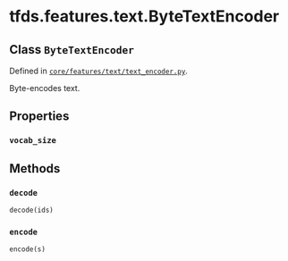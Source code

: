 <div itemscope itemtype="http://developers.google.com/ReferenceObject">
<meta itemprop="name" content="tfds.features.text.ByteTextEncoder" />
<meta itemprop="path" content="Stable" />
<meta itemprop="property" content="vocab_size"/>
<meta itemprop="property" content="decode"/>
<meta itemprop="property" content="encode"/>
</div>

# tfds.features.text.ByteTextEncoder

## Class `ByteTextEncoder`





Defined in [`core/features/text/text_encoder.py`](https://github.com/tensorflow/datasets/tree/master/tensorflow_datasets/core/features/text/text_encoder.py).

Byte-encodes text.

## Properties

<h3 id="vocab_size"><code>vocab_size</code></h3>





## Methods

<h3 id="decode"><code>decode</code></h3>

``` python
decode(ids)
```



<h3 id="encode"><code>encode</code></h3>

``` python
encode(s)
```





